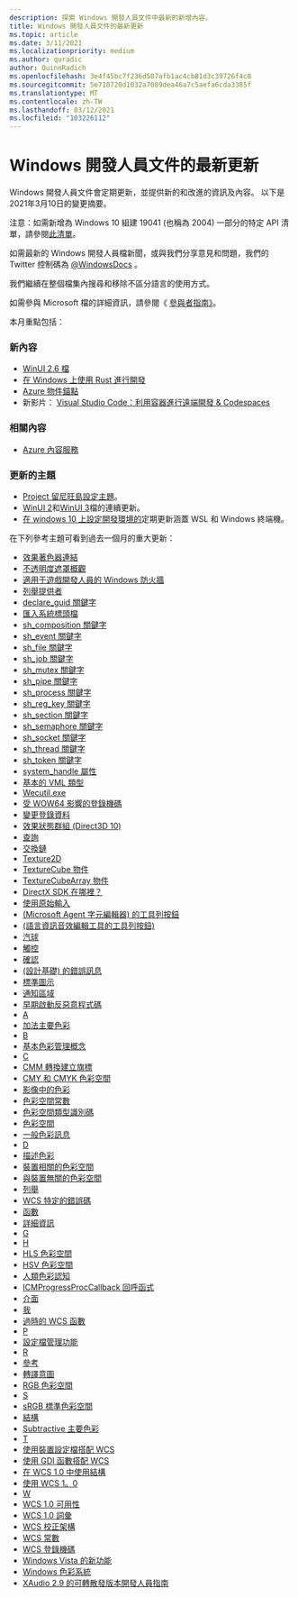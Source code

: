 ```yaml
---
description: 探索 Windows 開發人員文件中最新的新增內容。
title: Windows 開發人員文件的最新更新
ms.topic: article
ms.date: 3/11/2021
ms.localizationpriority: medium
ms.author: quradic
author: QuinnRadich
ms.openlocfilehash: 3e4f45bc7f236d507afb1ac4cb81d3c39726f4c0
ms.sourcegitcommit: 5e718720d1032a7089dea46a7c5aefa6cda3385f
ms.translationtype: MT
ms.contentlocale: zh-TW
ms.lasthandoff: 03/12/2021
ms.locfileid: "103226112"
---
```

# <a name="latest-updates-to-the-windows-developer-docs"></a>Windows 開發人員文件的最新更新

Windows 開發人員文件會定期更新，並提供新的和改進的資訊及內容。 以下是2021年3月10日的變更摘要。

注意：如需新增為 Windows 10 組建 19041 (也稱為 2004) 一部分的特定 API 清單，請參閱[此清單](/windows/uwp/whats-new/windows-10-build-19041-api-diff)。

如需最新的 Windows 開發人員檔新聞，或與我們分享意見和問題，我們的 Twitter 控制碼為 [@WindowsDocs](https://twitter.com/windowsdocs) 。

我們繼續在整個檔集內搜尋和移除不區分語言的使用方式。

如需參與 Microsoft 檔的詳細資訊，請參閱《 [參與者指南》](/contribute/)。

本月重點包括：

### <a name="new-content"></a>新內容

* [WinUI 2.6 檔](../winui/winui2/index.md)
* [在 Windows 上使用 Rust 進行開發](/windows/dev-environment/rust/)
* [Azure 物件錨點](https://techcommunity.microsoft.com/t5/mixed-reality-blog/azure-object-anchors-is-now-in-private-preview/ba-p/1696157)
* 新影片： [Visual Studio Code：利用容器進行遠端開發 & Codespaces](https://www.youtube.com/watch?v=ruIoLtqIdNc)

### <a name="related-content"></a>相關內容 

* [Azure 內容服務](https://azure.microsoft.com/services/communication-services/)

### <a name="updated-topics"></a>更新的主題

* [Project 留尼旺島設定主題](https://docs.microsoft.com/windows/apps/project-reunion)。
* [WinUI 2](../winui/winui2/index.md)和[WinUI 3](../winui/winui3/index.md)檔的連續更新。
* [在 windows 10 上設定開發環境的](../../dev-environment/overview.md)定期更新涵蓋 WSL 和 Windows 終端機。


在下列參考主題可看到過去一個月的重大更新：

<ul>
<li><a href="https://docs.microsoft.com/windows/desktop/Direct2D/effect-shader-linking">效果著色器連結</a></li>
<li><a href="https://docs.microsoft.com/windows/desktop/Direct2D/opacity-masks-overview">不透明度遮罩概觀</a></li>
<li><a href="https://docs.microsoft.com/windows/desktop/DxTechArts/games-and-firewalls">適用于遊戲開發人員的 Windows 防火牆</a></li>
<li><a href="https://docs.microsoft.com/windows/desktop/ETW/enumerating-providers">列舉提供者</a></li>
<li><a href="https://docs.microsoft.com/windows/desktop/Midl/declare-guid">declare_guid 關鍵字</a></li>
<li><a href="https://docs.microsoft.com/windows/desktop/Midl/importing-system-header-files">匯入系統標頭檔</a></li>
<li><a href="https://docs.microsoft.com/windows/desktop/Midl/sh-composition">sh_composition 關鍵字</a></li>
<li><a href="https://docs.microsoft.com/windows/desktop/Midl/sh-event">sh_event 關鍵字</a></li>
<li><a href="https://docs.microsoft.com/windows/desktop/Midl/sh-file">sh_file 關鍵字</a></li>
<li><a href="https://docs.microsoft.com/windows/desktop/Midl/sh-job">sh_job 關鍵字</a></li>
<li><a href="https://docs.microsoft.com/windows/desktop/Midl/sh-mutex">sh_mutex 關鍵字</a></li>
<li><a href="https://docs.microsoft.com/windows/desktop/Midl/sh-pipe">sh_pipe 關鍵字</a></li>
<li><a href="https://docs.microsoft.com/windows/desktop/Midl/sh-process">sh_process 關鍵字</a></li>
<li><a href="https://docs.microsoft.com/windows/desktop/Midl/sh-reg-key">sh_reg_key 關鍵字</a></li>
<li><a href="https://docs.microsoft.com/windows/desktop/Midl/sh-section">sh_section 關鍵字</a></li>
<li><a href="https://docs.microsoft.com/windows/desktop/Midl/sh-semaphore">sh_semaphore 關鍵字</a></li>
<li><a href="https://docs.microsoft.com/windows/desktop/Midl/sh-socket">sh_socket 關鍵字</a></li>
<li><a href="https://docs.microsoft.com/windows/desktop/Midl/sh-thread">sh_thread 關鍵字</a></li>
<li><a href="https://docs.microsoft.com/windows/desktop/Midl/sh-token">sh_token 關鍵字</a></li>
<li><a href="https://docs.microsoft.com/windows/desktop/Midl/system-handle">system_handle 屬性</a></li>
<li><a href="https://docs.microsoft.com/windows/desktop/VML/basic-vml-types">基本的 VML 類型</a></li>
<li><a href="https://docs.microsoft.com/windows/desktop/WEC/wecutil">Wecutil.exe</a></li>
<li><a href="https://docs.microsoft.com/windows/desktop/WinProg64/shared-registry-keys">受 WOW64 影響的登錄機碼</a></li>
<li><a href="https://docs.microsoft.com/windows/desktop/WmiSdk/changing-registry-data">變更登錄資料</a></li>
<li><a href="https://docs.microsoft.com/windows/desktop/direct3d10/d3d10-effect-states">效果狀態群組 (Direct3D 10) </a></li>
<li><a href="https://docs.microsoft.com/windows/desktop/direct3d12/queries">查詢</a></li>
<li><a href="https://docs.microsoft.com/windows/desktop/direct3d12/swap-chains">交換鏈</a></li>
<li><a href="https://docs.microsoft.com/windows/desktop/direct3dhlsl/sm5-object-texture2d">Texture2D</a></li>
<li><a href="https://docs.microsoft.com/windows/desktop/direct3dhlsl/texturecube">TextureCube 物件</a></li>
<li><a href="https://docs.microsoft.com/windows/desktop/direct3dhlsl/texturecubearray">TextureCubeArray 物件</a></li>
<li><a href="https://docs.microsoft.com/windows/desktop/directx-sdk--august-2009-">DirectX SDK 在哪裡？</a></li>
<li><a href="https://docs.microsoft.com/windows/desktop/inputdev/using-raw-input">使用原始輸入</a></li>
<li><a href="https://docs.microsoft.com/windows/desktop/lwef/toolbar-buttons-"> (Microsoft Agent 字元編輯器) 的工具列按鈕 </a></li>
<li><a href="https://docs.microsoft.com/windows/desktop/lwef/toolbar-buttons"> (語言資訊音效編輯工具的工具列按鈕) </a></li>
<li><a href="https://docs.microsoft.com/windows/desktop/uxguide/ctrl-balloons">汽球</a></li>
<li><a href="https://docs.microsoft.com/windows/desktop/uxguide/inter-touch">觸控</a></li>
<li><a href="https://docs.microsoft.com/windows/desktop/uxguide/mess-confirm">確認</a></li>
<li><a href="https://docs.microsoft.com/windows/desktop/uxguide/mess-error"> (設計基礎) 的錯誤訊息 </a></li>
<li><a href="https://docs.microsoft.com/windows/desktop/uxguide/vis-std-icons">標準圖示</a></li>
<li><a href="https://docs.microsoft.com/windows/desktop/uxguide/winenv-notification">通知區域</a></li>
<li><a href="https://docs.microsoft.com/windows/desktop/w8cookbook/secured-boot">早期啟動反惡意程式碼</a></li>
<li><a href="https://docs.microsoft.com/windows/desktop/wcs/a">A</a></li>
<li><a href="https://docs.microsoft.com/windows/desktop/wcs/additive-primary-colors">加法主要色彩</a></li>
<li><a href="https://docs.microsoft.com/windows/desktop/wcs/b">B</a></li>
<li><a href="https://docs.microsoft.com/windows/desktop/wcs/basic-color-management-concepts">基本色彩管理概念</a></li>
<li><a href="https://docs.microsoft.com/windows/desktop/wcs/c">C</a></li>
<li><a href="https://docs.microsoft.com/windows/desktop/wcs/cmm-transform-creation-flags">CMM 轉換建立旗標</a></li>
<li><a href="https://docs.microsoft.com/windows/desktop/wcs/cmy-and-cmyk-color-spaces">CMY 和 CMYK 色彩空間</a></li>
<li><a href="https://docs.microsoft.com/windows/desktop/wcs/color-in-imaging">影像中的色彩</a></li>
<li><a href="https://docs.microsoft.com/windows/desktop/wcs/color-space-constants">色彩空間常數</a></li>
<li><a href="https://docs.microsoft.com/windows/desktop/wcs/color-space-type-identifiers">色彩空間類型識別碼</a></li>
<li><a href="https://docs.microsoft.com/windows/desktop/wcs/color-spaces">色彩空間</a></li>
<li><a href="https://docs.microsoft.com/windows/desktop/wcs/common-color-messages">一般色彩訊息</a></li>
<li><a href="https://docs.microsoft.com/windows/desktop/wcs/d">D</a></li>
<li><a href="https://docs.microsoft.com/windows/desktop/wcs/describing-color">描述色彩</a></li>
<li><a href="https://docs.microsoft.com/windows/desktop/wcs/device-dependent-color-spaces">裝置相關的色彩空間</a></li>
<li><a href="https://docs.microsoft.com/windows/desktop/wcs/device-independent-color-spaces">與裝置無關的色彩空間</a></li>
<li><a href="https://docs.microsoft.com/windows/desktop/wcs/enumerations">列舉</a></li>
<li><a href="https://docs.microsoft.com/windows/desktop/wcs/error-codes-specific-to-wcs">WCS 特定的錯誤碼</a></li>
<li><a href="https://docs.microsoft.com/windows/desktop/wcs/functions">函數</a></li>
<li><a href="https://docs.microsoft.com/windows/desktop/wcs/further-information">詳細資訊</a></li>
<li><a href="https://docs.microsoft.com/windows/desktop/wcs/g">G</a></li>
<li><a href="https://docs.microsoft.com/windows/desktop/wcs/h">H</a></li>
<li><a href="https://docs.microsoft.com/windows/desktop/wcs/hls-color-spaces">HLS 色彩空間</a></li>
<li><a href="https://docs.microsoft.com/windows/desktop/wcs/hsv-color-spaces">HSV 色彩空間</a></li>
<li><a href="https://docs.microsoft.com/windows/desktop/wcs/human-color-perception">人類色彩認知</a></li>
<li><a href="https://docs.microsoft.com/windows/desktop/wcs/icmprogressproccallback">ICMProgressProcCallback 回呼函式</a></li>
<li><a href="https://docs.microsoft.com/windows/desktop/wcs/interfaces">介面</a></li>
<li><a href="https://docs.microsoft.com/windows/desktop/wcs/l">我</a></li>
<li><a href="https://docs.microsoft.com/windows/desktop/wcs/obsolete-wcs-functions">過時的 WCS 函數</a></li>
<li><a href="https://docs.microsoft.com/windows/desktop/wcs/p">P</a></li>
<li><a href="https://docs.microsoft.com/windows/desktop/wcs/profile-management-functions">設定檔管理功能</a></li>
<li><a href="https://docs.microsoft.com/windows/desktop/wcs/r">R</a></li>
<li><a href="https://docs.microsoft.com/windows/desktop/wcs/reference">參考</a></li>
<li><a href="https://docs.microsoft.com/windows/desktop/wcs/rendering-intents">轉譯意圖</a></li>
<li><a href="https://docs.microsoft.com/windows/desktop/wcs/rgb-color-spaces">RGB 色彩空間</a></li>
<li><a href="https://docs.microsoft.com/windows/desktop/wcs/s">S</a></li>
<li><a href="https://docs.microsoft.com/windows/desktop/wcs/srgb--a-standard-color-space">sRGB 標準色彩空間</a></li>
<li><a href="https://docs.microsoft.com/windows/desktop/wcs/structures">結構</a></li>
<li><a href="https://docs.microsoft.com/windows/desktop/wcs/subtractive-primary-colors">Subtractive 主要色彩</a></li>
<li><a href="https://docs.microsoft.com/windows/desktop/wcs/t">T</a></li>
<li><a href="https://docs.microsoft.com/windows/desktop/wcs/using-device-profiles-with-wcs">使用裝置設定檔搭配 WCS</a></li>
<li><a href="https://docs.microsoft.com/windows/desktop/wcs/using-gdi-functions-with-wcs">使用 GDI 函數搭配 WCS</a></li>
<li><a href="https://docs.microsoft.com/windows/desktop/wcs/using-structures-in-wcs-1-0">在 WCS 1.0 中使用結構</a></li>
<li><a href="https://docs.microsoft.com/windows/desktop/wcs/using-wcs-1-0">使用 WCS 1。0</a></li>
<li><a href="https://docs.microsoft.com/windows/desktop/wcs/w">W</a></li>
<li><a href="https://docs.microsoft.com/windows/desktop/wcs/wcs-1-0-availability">WCS 1.0 可用性</a></li>
<li><a href="https://docs.microsoft.com/windows/desktop/wcs/wcs-1-0-glossary">WCS 1.0 詞彙</a></li>
<li><a href="https://docs.microsoft.com/windows/desktop/wcs/wcs-calibration-schema">WCS 校正架構</a></li>
<li><a href="https://docs.microsoft.com/windows/desktop/wcs/wcs-constants">WCS 常數</a></li>
<li><a href="https://docs.microsoft.com/windows/desktop/wcs/wcs-registry-keys">WCS 登錄機碼</a></li>
<li><a href="https://docs.microsoft.com/windows/desktop/wcs/what-s-new-in-windows-vista">Windows Vista 的新功能</a></li>
<li><a href="https://docs.microsoft.com/windows/desktop/wcs/windows-color-system">Windows 色彩系統</a></li>
<li><a href="https://docs.microsoft.com/windows/desktop/xaudio2/xaudio2-redistributable">XAudio 2.9 的可轉散發版本開發人員指南</a></li>
</ul>

